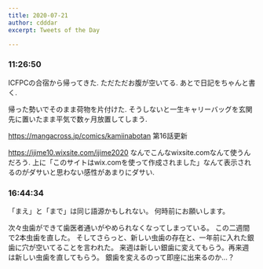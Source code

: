 ```yaml
---
title: 2020-07-21
author: cdddar
excerpt: Tweets of the Day

---
```


### 11:26:50

ICFPCの合宿から帰ってきた.
ただただお腹が空いてる.
あとで日記をちゃんと書く.

帰った勢いでそのまま荷物を片付けた.
そうしないと一生キャリーバッグを玄関先に置いたまま平気で数ヶ月放置してしまう.

https://mangacross.jp/comics/kamiinabotan
第16話更新

https://ijime10.wixsite.com/ijime2020
なんでこんなwixsite.comなんて使うんだろう.
上に「このサイトはwix.comを使って作成されました」なんて表示されるのがダサいと思わない感性があまりにダサい.

### 16:44:34

「まえ」と「まで」は同じ語源かもしれない。
何時前にお願いします。

次々虫歯ができて歯医者通いがやめられなくなってしまっている。
この二週間で2本虫歯を直した。
そしてさらっと、新しい虫歯の存在と、一年前に入れた銀歯に穴が空いてることを言われた。
来週は新しい銀歯に変えてもらう。再来週は新しい虫歯を直してもらう。
銀歯を変えるのって即座に出来るのか…？


